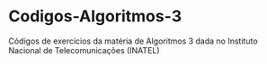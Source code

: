 # Codigos-Algoritmos-3
Códigos de exercícios da matéria de Algoritmos 3 dada no Instituto Nacional de Telecomunicações (INATEL)
